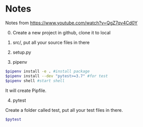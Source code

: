 # Notes

Notes from https://www.youtube.com/watch?v=QgZ7qv4Cd0Y

0. Create a new project in github, clone it to local

1. src/, put all your source files in there

2. setup.py

3. pipenv

```bash
$pipenv install -e . #install package
$pipenv install --dev "pytest>=3.7" #for test
$pipenv shell #start shell
```

It will create Pipfile.

4. pytest

Create a folder called test, put all your test files in there.

```bash
$pytest
```
